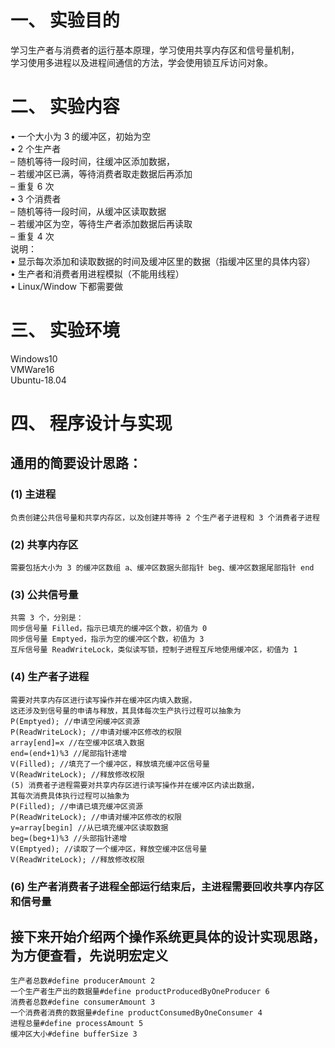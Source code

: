 # 一、 实验目的
学习生产者与消费者的运行基本原理，学习使用共享内存区和信号量机制，\
学习使用多进程以及进程间通信的方法，学会使用锁互斥访问对象。
# 二、 实验内容
• 一个大小为 3 的缓冲区，初始为空\
• 2 个生产者\
– 随机等待一段时间，往缓冲区添加数据，\
– 若缓冲区已满，等待消费者取走数据后再添加\
– 重复 6 次\
• 3 个消费者\
– 随机等待一段时间，从缓冲区读取数据\
– 若缓冲区为空，等待生产者添加数据后再读取\
– 重复 4 次\
说明：\
• 显示每次添加和读取数据的时间及缓冲区里的数据（指缓冲区里的具体内容）\
• 生产者和消费者用进程模拟（不能用线程）\
• Linux/Window 下都需要做
# 三、 实验环境
Windows10\
VMWare16\
Ubuntu-18.04
# 四、 程序设计与实现
## 通用的简要设计思路：
### (1) 主进程
    负责创建公共信号量和共享内存区，以及创建并等待 2 个生产者子进程和 3 个消费者子进程
### (2) 共享内存区
    需要包括大小为 3 的缓冲区数组 a、缓冲区数据头部指针 beg、缓冲区数据尾部指针 end
### (3) 公共信号量
    共需 3 个，分别是：
    同步信号量 Filled，指示已填充的缓冲区个数，初值为 0
    同步信号量 Emptyed，指示为空的缓冲区个数，初值为 3
    互斥信号量 ReadWriteLock，类似读写锁，控制子进程互斥地使用缓冲区，初值为 1
### (4) 生产者子进程
    需要对共享内存区进行读写操作并在缓冲区内填入数据，
    这还涉及到信号量的申请与释放，其具体每次生产执行过程可以抽象为
    P(Emptyed); //申请空闲缓冲区资源
    P(ReadWriteLock); //申请对缓冲区修改的权限
    array[end]=x //在空缓冲区填入数据
    end=(end+1)%3 //尾部指针递增
    V(Filled); //填充了一个缓冲区，释放填充缓冲区信号量
    V(ReadWriteLock); //释放修改权限
    (5) 消费者子进程需要对共享内存区进行读写操作并在缓冲区内读出数据，
    其每次消费具体执行过程可以抽象为
    P(Filled); //申请已填充缓冲区资源
    P(ReadWriteLock); //申请对缓冲区修改的权限
    y=array[begin] //从已填充缓冲区读取数据
    beg=(beg+1)%3 //头部指针递增
    V(Emptyed); //读取了一个缓冲区，释放空缓冲区信号量
    V(ReadWriteLock); //释放修改权限
### (6) 生产者消费者子进程全部运行结束后，主进程需要回收共享内存区和信号量
## 接下来开始介绍两个操作系统更具体的设计实现思路，为方便查看，先说明宏定义
    生产者总数#define producerAmount 2  
    一个生产者生产出的数据量#define productProducedByOneProducer 6
    消费者总数#define consumerAmount 3
    一个消费者消费的数据量#define productConsumedByOneConsumer 4
    进程总量#define processAmount 5
    缓冲区大小#define bufferSize 3